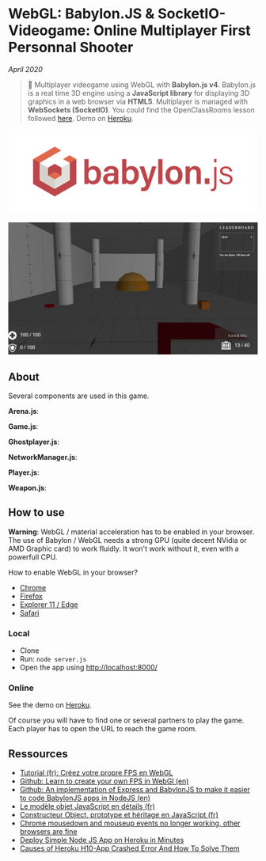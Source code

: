 # WebGL: Babylon.JS & SocketIO- Videogame: Online Multiplayer First Personnal Shooter

*April 2020*

> 🔨 Multiplayer videogame using WebGL with **Babylon.js v4**. Babylon.js is a real time 3D engine using a **JavaScript library** for displaying 3D graphics in a web browser via **HTML5**. Multiplayer is managed with **WebSockets (SocketIO)**. You could find the OpenClassRooms lesson followed [here](https://openclassrooms.com/fr/courses/3979376-creez-votre-propre-fps-en-webgl). Demo on [Heroku](https://babylon-fps-online.herokuapp.com/).

![Babylon logo](readme-img/intro-logo.png)

![Game capture](readme-img/capture1.jpg)

## About

Several components are used in this game.

**Arena.js**:

**Game.js**:

**Ghostplayer.js**:

**NetworkManager.js**:

**Player.js**:

**Weapon.js**:


## How to use

**Warning**: WebGL / material acceleration has to be enabled in your browser. The use of Babylon / WebGL needs a strong GPU (quite decent NVidia or AMD Graphic card) to work fluidly. It won't work without it, even with a powerfull CPU. 

How to enable WebGL in your browser?

- [Chrome](https://www.quora.com/How-do-I-enable-WebGL-2-0-in-Chrome)
- [Firefox](https://www.interplaylearning.com/help/how-to-enable-webgl-in-firefox)
- [Explorer 11 / Edge](https://support.microsoft.com/en-us/help/2528233/how-to-enable-or-disable-software-rendering-in-internet-explorer)
- [Safari](https://www.wikihow.com/Enable-Webgl#Using-Safari)


### Local

- Clone
- Run: `node server.js`
- Open the app using [http://localhost:8000/](http://localhost:8000/)

### Online

See the demo on [Heroku](https://babylon-fps-online.herokuapp.com/).

Of course you will have to find one or several partners to play the game. Each player has to open the URL to reach the game room.

## Ressources

- [Tutorial (fr): Créez votre propre FPS en WebGL](https://openclassrooms.com/fr/courses/3979376-creez-votre-propre-fps-en-webgl)
- [Github: Learn to create your own FPS in WebGl (en)](https://github.com/oc-courses/initiation-babylon)
- [Github: An implementation of Express and BabylonJS to make it easier to code BabylonJS apps in NodeJS (en)](https://github.com/yazheirx/babylon_express_server)
- [Le modèle objet JavaScript en détails (fr)](https://developer.mozilla.org/fr/docs/Web/JavaScript/Guide/Le_mod%C3%A8le_objet_JavaScript_en_d%C3%A9tails)
- [Constructeur Object, prototype et héritage en JavaScript (fr)](https://www.pierre-giraud.com/javascript-apprendre-coder-cours/constructeur-object-prototype-heritage/)
- [Chrome mousedown and mouseup events no longer working, other browsers are fine](https://stackoverflow.com/questions/41181372/chrome-mousedown-and-mouseup-events-no-longer-working-other-browsers-are-fine/41238807#41238807)
- [Deploy Simple Node JS App on Heroku in Minutes](https://www.positronx.io/deploy-simple-node-js-app-on-heroku-in-minutes/)
- [Causes of Heroku H10-App Crashed Error And How To Solve Them](https://dev.to/lawrenceagles/causes-of-heroku-h10-app-crashed-error-and-how-to-solve-them-3jnl)